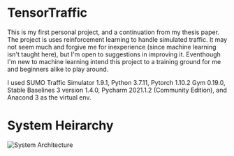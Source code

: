 # TensorTraffic

This is my first personal project, and a continuation from my thesis paper. The project is uses reinforcement learning to handle simulated traffic. It may not seem much and forgive me for inexperience (since machine learning isn't taught here), but I'm open to suggestions in improving it. Eventhough I'm new to machine learning intend this project to a training ground for me and beginners alike to play around.

I used SUMO Traffic Simulator 1.9.1, Python 3.7.11, Pytorch 1.10.2 Gym 0.19.0, Stable Baselines 3 version 1.4.0, Pycharm 2021.1.2 (Community Edition), and Anacond 3 as the virtual env.

# System Heirarchy
![System Architecture]()
